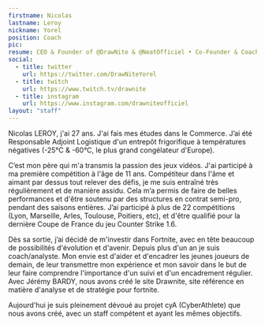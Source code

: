 ```yaml
---
firstname: Nicolas
lastname: Leroy
nickname: Yorel
position: Coach
pic:
resume: CEO & Founder of @DrawNite & @NeatOfficiel • Co-Founder & Coach of @cyA_eSport • Ex semi-pro CS 1.6 & CS:GO
social:
  - title: twitter
    url: https://twitter.com/DrawNiteYorel
  - title: twitch
    url: https://www.twitch.tv/drawnite
  - title: instagram
    url: https://www.instagram.com/drawniteofficiel
layout: "staff"
---
```

<p>
  Nicolas LEROY, j'ai 27 ans. J'ai fais mes études dans le Commerce. J’ai été Responsable Adjoint Logistique d'un entrepôt frigorifique à températures négatives (-25°C & -60°C, le plus grand congélateur d'Europe).
</p>

<p>
  C’est mon père qui m'a transmis la passion des jeux vidéos. J'ai participé à ma première compétition à l'âge de 11 ans. Compétiteur dans l'âme et aimant par dessus tout relever des défis, je me suis entraîné très régulièrement et de manière assidu. Cela m’a permis de faire de belles performances et d'être soutenu par des structures en contrat semi-pro, pendant des saisons entières. J’ai participé à plus de 22 compétitions (Lyon, Marseille, Arles, Toulouse, Poitiers, etc), et d'être qualifié pour la dernière Coupe de France du jeu Counter Strike 1.6.
</p>

<p>
  Dès sa sortie, j’ai décidé de m'investir dans Fortnite, avec en tête beaucoup de possibilités d'évolution et d'avenir. Depuis plus d'un an je suis coach/analyste. Mon envie est d'aider et d'encadrer les jeunes joueurs de demain, de leur transmettre mon expérience et mon savoir dans le but de leur faire comprendre l'importance d'un suivi et d'un encadrement régulier. Avec Jérémy BARDY, nous avons créé le site Drawnite, site référence en matière d'analyse et de stratégie pour fortnite.
</p>

<p>
  Aujourd'hui je suis pleinement dévoué au projet cyA (CyberAthlete) que nous avons créé, avec un staff compétent et ayant les mêmes objectifs.
</p>
